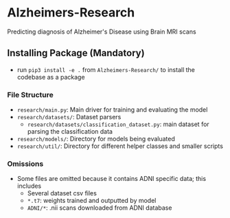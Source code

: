 # Alzheimers-Research 

Predicting diagnosis of Alzheimer's Disease using Brain MRI scans 

## Installing Package (Mandatory)
- run `pip3 install -e .` from `Alzheimers-Research/` to install the codebase as a package

### File Structure

- `research/main.py`: Main driver for training and evaluating the model
- `research/datasets/`: Dataset parsers
	- `research/datasets/classification_dataset.py`: main dataset for parsing the classification data
- `research/models/`: Directory for models being evaluated
- `research/util/`: Directory for different helper classes and smaller scripts

### Omissions

- Some files are omitted because it contains ADNI specific data; this includes 
  - Several dataset csv files
  - `*.t7`: weights trained and outputted by model
  - `ADNI/*`: .nii scans downloaded from ADNI database